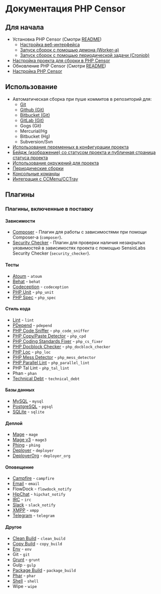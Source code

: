 Документация PHP Censor
=======================

Для начала
----------

* Установка PHP Censor (Смотри [README](../../README.md))
    * [Настройка веб-интерфейса](virtual_host.md)
    * [Запуск сборок с помощью демона (Worker-а)](workers/worker.md)
    * [Запуск сборок с помощью периодической задачи (Cronjob)](workers/cron.md)
* [Настройка проекта для сборки в PHP Censor](configuring_project.md)
* Обновление PHP Censor (Смотри [README](../../README.md))
* [Настройка PHP Censor](configuring_application.md)

Использование
-------------

* Автоматическая сборка при пуше коммитов в репозиторий для:
    * [Git](sources/git.md)
    * [Github (Git)](sources/github.md)
    * [Bitbucket (Git)](sources/bitbucket.md)
    * [GitLab (Git)](sources/gitlab.md)
    * Gogs (Git)
    * Mercurial/Hg
    * Bitbucket (Hg)
    * Subversion/Svn
* [Использование переменных в конфигурации проекта](interpolation.md)
* [Бейдж (изображение) со статусом проекта и публичная страница статуса проекта](status.md)
* [Использование окружений для проекта](environments.md)
* [Периодические сборки](periodical_builds.md)
* [Консольные команды](commands.md)
* [Интеграция с CCMenu/CCTray](ccmenu.md)

Плагины
-------

### Плагины, включенные в поставку

#### Зависимости

* [Composer](plugins/composer.md) - Плагин для работы с зависимостями при помощи Composer-а (`composer`).
* [Security Checker](plugins/security_checker.md) - Плагин для проверки наличия незакрытых уязвимостей в зависимостях 
проекта с помощью SensioLabs Security Checker (`security_checker`).

#### Тесты

* [Atoum](plugins/atoum.md) - `atoum`
* [Behat](plugins/behat.md) - `behat`
* [Codeception](plugins/codeception.md) - `codeception`
* [PHP Unit](plugins/php_unit.md) - `php_unit`
* [PHP Spec](plugins/php_spec.md) - `php_spec`

#### Стиль кода

* [Lint](plugins/lint.md) - `lint`
* [PDepend](plugins/pdepend.md) - `pdepend`
* [PHP Code Sniffer](plugins/php_code_sniffer.md) - `php_code_sniffer`
* [PHP Copy/Paste Detector](plugins/php_cpd.md) - `php_cpd`
* [PHP Coding Standards Fixer](plugins/php_cs_fixes.md) - `php_cs_fixer`
* [PHP Docblock Checker](plugins/php_docblock_checker.md) - `php_docblock_checker`
* [PHP Loc](plugins/php_loc.md) - `php_loc`
* [PHP Mess Detector](plugins/php_mess_detector.md) - `php_mess_detector`
* [PHP Parallel Lint](plugins/php_parallel_lint.md) - `php_parallel_lint`
* PHP Tal Lint - `php_tal_lint`
* Phan - `phan`
* [Technical Debt](plugins/technical_debt.md) - `technical_debt`

#### Базы данных

* [MySQL](plugins/mysql.md) - `mysql`
* [PostgreSQL](plugins/pgsql.md) - `pgsql`
* [SQLite](plugins/sqlite.md) - `sqlite`

#### Деплой

* [Mage](plugins/mage.md) - `mage`
* [Mage v3](plugins/mage3.md) - `mage3`
* [Phing](plugins/phing.md) - `phing`
* [Deployer](plugins/deployer.md) - `deployer`
* [DeployerOrg](plugins/deployer_org.md) - `deployer_org`

#### Оповещение

* [Campfire](plugins/campfire.md) - `campfire`
* [Email](plugins/email.md) - `email`
* FlowDock - `flowdock_notify`
* [HipChat](plugins/hipchat_notify.md) - `hipchat_notify`
* [IRC](plugins/irc.md) - `irc`
* [Slack](plugins/slack_notify.md) - `slack_notify`
* [XMPP](plugins/xmpp.md) - `xmpp`
* [Telegram](plugins/telegram.md) - `telegram`

#### Другое

* [Clean Build](plugins/clean_build.md) - `clean_build`
* [Copy Build](plugins/copy_build.md) - `copy_build`
* [Env](plugins/env.md) - `env`
* Git - `git`
* [Grunt](plugins/grunt.md) - `grunt`
* Gulp - `gulp`
* [Package Build](plugins/package_build.md) - `package_build`
* [Phar](plugins/phar.md) - `phar`
* [Shell](plugins/shell.md) - `shell`
* Wipe - `wipe`
